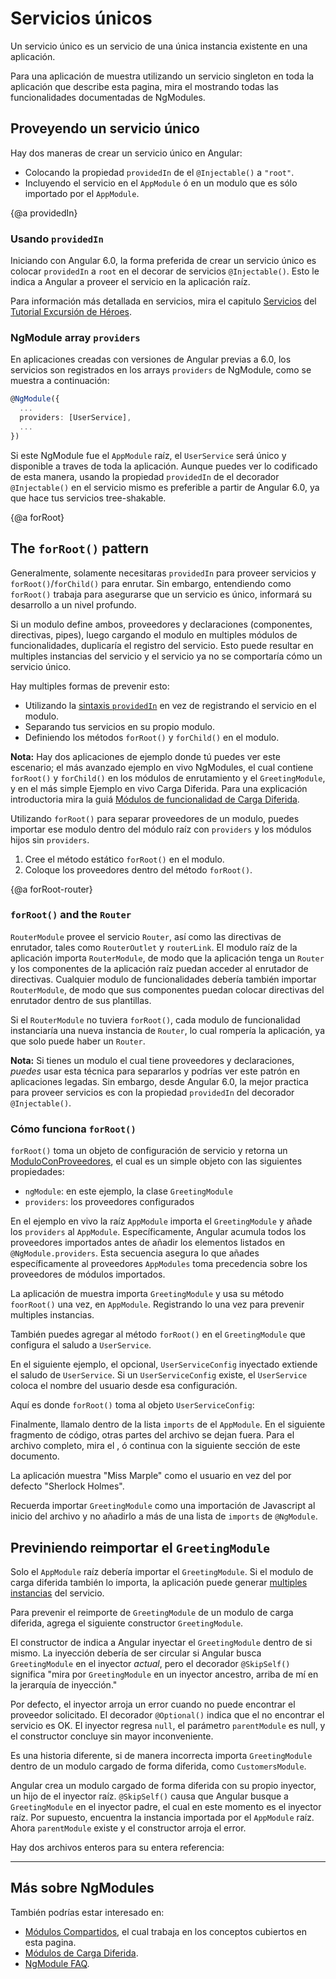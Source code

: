 # Servicios únicos

Un servicio único es un servicio de una única instancia existente en una aplicación.

Para una aplicación de muestra utilizando un servicio singleton en toda la aplicación que describe esta pagina, mira el <live-example name="ngmodules"></live-example> mostrando todas las funcionalidades documentadas de NgModules.

## Proveyendo un servicio único

Hay dos maneras de crear un servicio único en Angular:

* Colocando la propiedad `providedIn` de el `@Injectable()` a `"root"`.
* Incluyendo el servicio en el `AppModule` ó en un modulo que es sólo importado por el `AppModule`.


{@a providedIn}

### Usando `providedIn`

Iniciando con Angular 6.0, la forma preferida de crear un servicio único es colocar `providedIn` a `root` en el decorar de servicios `@Injectable()`. Esto le indica a Angular a proveer el servicio en la aplicación raíz.

<code-example path="providers/src/app/user.service.0.ts"  header="src/app/user.service.ts"></code-example>

Para información más detallada en servicios, mira el capitulo [Servicios](tutorial/toh-pt4) del [Tutorial Excursión de Héroes](tutorial).

### NgModule array `providers`

En aplicaciones creadas con versiones de Angular previas a 6.0, los servicios son registrados en los arrays `providers` de NgModule, como se muestra a continuación:

```ts
@NgModule({
  ...
  providers: [UserService],
  ...
})

```

Si este NgModule fue el `AppModule` raíz, el `UserService` será único y disponible a traves de toda la aplicación. Aunque puedes ver lo codificado de esta manera, usando la propiedad `providedIn` de el decorador `@Injectable()` en el servicio mismo es preferible a partir de Angular 6.0, ya que hace tus servicios tree-shakable.

{@a forRoot}

## The `forRoot()` pattern

Generalmente, solamente necesitaras `providedIn` para proveer servicios y `forRoot()`/`forChild()` para enrutar. Sin embargo, entendiendo como `forRoot()` trabaja para asegurarse que un servicio es único, informará su desarrollo a un nivel profundo.

Si un modulo define ambos, proveedores y declaraciones (componentes, directivas, pipes), luego cargando el modulo en multiples módulos de funcionalidades, duplicaría el registro del servicio. Esto puede resultar en multiples instancias del servicio y el servicio ya no se comportaría cómo un servicio único.

Hay multiples formas de prevenir esto:

* Utilizando la [sintaxis `providedIn`](guide/singleton-services#providedIn) en vez de registrando el servicio en el modulo.
* Separando tus servicios en su propio modulo.
* Definiendo los métodos `forRoot()` y `forChild()` en el modulo.

<div class="alert is-helpful">

**Nota:** Hay dos aplicaciones de ejemplo donde tú puedes ver este escenario; el más avanzado <live-example noDownload name="ngmodules">ejemplo en vivo NgModules</live-example>, el cual contiene `forRoot()` y `forChild()` en los módulos de enrutamiento y el `GreetingModule`, y en el más simple <live-example name="lazy-loading-ngmodules" noDownload>Ejemplo en vivo Carga Diferida</live-example>. Para una explicación introductoria mira la guiá [Módulos de funcionalidad de Carga Diferida](guide/lazy-loading-ngmodules).

</div>


Utilizando `forRoot()` para separar proveedores de un modulo, puedes importar ese modulo dentro del módulo raíz con `providers` y los módulos hijos sin `providers`.

1. Cree el método estático `forRoot()` en el modulo.
2. Coloque los proveedores dentro del método `forRoot()`.

<code-example path="ngmodules/src/app/greeting/greeting.module.ts" region="for-root" header="src/app/greeting/greeting.module.ts"></code-example>


{@a forRoot-router}

### `forRoot()` and the `Router`

`RouterModule` provee el servicio `Router`, así como las directivas de enrutador, tales como `RouterOutlet` y `routerLink`. El modulo raíz de la aplicación importa `RouterModule`, de modo que la aplicación tenga un `Router` y los componentes de la aplicación raíz puedan acceder al enrutador de directivas. Cualquier modulo de funcionalidades debería también importar `RouterModule`, de modo que sus componentes puedan colocar directivas del enrutador dentro de sus plantillas.

Si el `RouterModule` no tuviera `forRoot()`, cada modulo de funcionalidad instanciaría una nueva instancia de `Router`, lo cual rompería la aplicación, ya que solo puede haber un `Router`.

<div class="alert is-helpful">

**Nota:** Si tienes un modulo el cual tiene proveedores y declaraciones, _puedes_ usar esta técnica para separarlos y podrías ver este patrón en aplicaciones legadas. Sin embargo, desde Angular 6.0, la mejor practica para proveer servicios es con la propiedad `providedIn` del decorador `@Injectable()`.

</div>

### Cómo funciona `forRoot()`

`forRoot()` toma un objeto de configuración de servicio y retorna un
[ModuloConProveedores](api/core/ModuleWithProviders), el cual es un simple objeto con las siguientes propiedades:

* `ngModule`: en este ejemplo, la clase `GreetingModule`
* `providers`: los proveedores configurados

En el <live-example name="ngmodules">ejemplo en vivo</live-example>
la raíz `AppModule` importa el `GreetingModule` y añade los `providers` al `AppModule`. Específicamente, Angular acumula todos los proveedores importados antes de añadir los elementos listados en `@NgModule.providers`. Esta secuencia asegura lo que añades específicamente al proveedores `AppModules` toma precedencia sobre los proveedores de módulos importados.

La aplicación de muestra importa `GreetingModule` y usa su método `foorRoot()` una vez, en `AppModule`. Registrando lo una vez para prevenir multiples instancias.

También puedes agregar al método `forRoot()` en el `GreetingModule` que configura el saludo a `UserService`.

En el siguiente ejemplo, el opcional, `UserServiceConfig` inyectado extiende el saludo de `UserService`. Si un `UserServiceConfig` existe, el `UserService` coloca el nombre del usuario desde esa configuración.

<code-example path="ngmodules/src/app/greeting/user.service.ts" region="ctor" header="src/app/greeting/user.service.ts (constructor)"></code-example>

Aquí es donde `forRoot()` toma al objeto `UserServiceConfig`:

<code-example path="ngmodules/src/app/greeting/greeting.module.ts" region="for-root" header="src/app/greeting/greeting.module.ts (forRoot)"></code-example>

Finalmente, llamalo dentro de la lista `imports` de el `AppModule`. En el siguiente fragmento de código, otras partes del archivo se dejan fuera. Para el archivo completo, mira el  <live-example name="ngmodules"></live-example>, ó continua con la siguiente sección de este documento.

<code-example path="ngmodules/src/app/app.module.ts" region="import-for-root" header="src/app/app.module.ts (imports)"></code-example>

La aplicación muestra "Miss Marple" como el usuario en vez del por defecto "Sherlock Holmes".

Recuerda importar `GreetingModule` como una importación de Javascript al inicio del archivo y no añadirlo a más de una lista de `imports` de `@NgModule`.

## Previniendo reimportar el `GreetingModule`

Solo el `AppModule` raíz debería importar el `GreetingModule`. Si el modulo de carga diferida también lo importa, la aplicación puede generar [multiples instancias](guide/ngmodule-faq#q-why-bad) del servicio.

Para prevenir el reimporte de `GreetingModule` de un modulo de carga diferida, agrega el siguiente constructor `GreetingModule`.

<code-example path="ngmodules/src/app/greeting/greeting.module.ts" region="ctor" header="src/app/greeting/greeting.module.ts"></code-example>

El constructor de indica a Angular inyectar el `GreetingModule` dentro de si mismo.
La inyección debería de ser circular si Angular busca `GreetingModule` en el inyector _actual_, pero el decorador `@SkipSelf()` significa "mira por `GreetingModule` en un inyector ancestro, arriba de mí en la jerarquía de inyección."

Por defecto, el inyector arroja un error cuando no puede encontrar el proveedor solicitado.
El decorador `@Optional()` indica que el no encontrar el servicio es OK.
El inyector regresa `null`, el parámetro `parentModule` es null, y el constructor concluye sin mayor inconveniente.

Es una historia diferente, si de manera incorrecta importa `GreetingModule` dentro de un modulo cargado de forma diferida, como `CustomersModule`.

Angular crea un modulo cargado de forma diferida con su propio inyector, un hijo de el inyector raíz.
`@SkipSelf()` causa que Angular busque a `GreetingModule` en el inyector padre, el cual en este momento es el inyector raíz.
Por supuesto, encuentra la instancia importada por el `AppModule` raíz.
Ahora `parentModule` existe y el constructor arroja el error.

Hay dos archivos enteros para su entera referencia:

<code-tabs>
 <code-pane header="app.module.ts" path="ngmodules/src/app/app.module.ts">
 </code-pane>
 <code-pane header="greeting.module.ts" region="whole-greeting-module" path="ngmodules/src/app/greeting/greeting.module.ts">
 </code-pane>
</code-tabs>

<hr />

## Más sobre NgModules

También podrías estar interesado en:

* [Módulos Compartidos](guide/sharing-ngmodules), el cual trabaja en los conceptos cubiertos en esta pagina.
* [Módulos de Carga Diferida](guide/lazy-loading-ngmodules).
* [NgModule FAQ](guide/ngmodule-faq).
